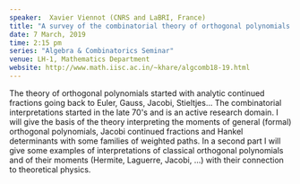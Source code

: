 ```yaml
---
speaker:  Xavier Viennot (CNRS and LaBRI, France)
title: "A survey of the combinatorial theory of orthogonal polynomials and continued fractions"
date: 7 March, 2019
time: 2:15 pm
series: "Algebra & Combinatorics Seminar"
venue: LH-1, Mathematics Department
website: http://www.math.iisc.ac.in/~khare/algcomb18-19.html
---
```


The theory of orthogonal polynomials started with analytic continued fractions going back to
Euler, Gauss, Jacobi, Stieltjes... The combinatorial interpretations started in the late 70's
and is an active research domain. I will give the basis of the theory interpreting the moments
of general (formal) orthogonal polynomials, Jacobi continued fractions and Hankel determinants
with some families of weighted paths. In a second part I will give some examples of
interpretations of classical orthogonal polynomials and of their moments (Hermite, Laguerre,
Jacobi, ...) with their connection to theoretical physics.
